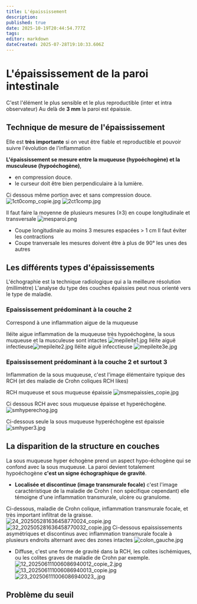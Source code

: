```yaml
---
title: L'épaississement
description: 
published: true
date: 2025-10-19T20:44:54.777Z
tags: 
editor: markdown
dateCreated: 2025-07-28T19:10:33.606Z
---
```


# L'épaississement de la paroi intestinale
C'est l'élément le plus sensible et le plus reproductible (inter et intra observateur)
Au delà de **3 mm** la paroi est épaissie.
## Technique de mesure de l'épaississement
Elle est **très importante** si on veut être fiable et reproductible et pouvoir suivre l'évolution de l'inflammation

**L'épaississement se mesure entre la muqueuse (hypoéchogène) et la musculeuse (hypoéchogène)**, 
- en compression douce. 
- le curseur doit être bien perpendiculaire à la lumière.

Ci dessous même portion avec et sans compression douce.
![1ct0comp_copie.jpg](/schemas/1ct0comp_copie.jpg)
![2ct1comp.jpg](/schemas/2ct1comp.jpg)

Il faut faire la moyenne de plusieurs mesures (≥3) en coupe longitudinale et transversale
![mesparoi.png](/schemas/mesparoi.png)
- Coupe longitudinale
au moins 3 mesures espacées > 1 cm
Il faut éviter les contractions
- Coupe tranversale
les mesures doivent être à plus de 90° les unes des autres
## Les différents types d'épaississements
L'échographie est la technique radiologique qui a la meilleure résolution (millimètre)
L'analyse du type des couches épaissies peut nous orienté vers le type de maladie.
### Epaississement prédominant à la couche 2
Correspond à une inflammation aigue de la muqueuse

Iléïte aigue inflammation de la muqueuse très hypoéchogène, la sous muqueuse et la musculeuse sont intactes
![mepileite1.jpg](/paroiinflammee/mepileite1.jpg)
Iléïte aiguë infectieuse![mepileite2.jpg](/paroiinflammee/mepileite2.jpg)
Iléïte aiguë infecctieuse
![mepileite3e.jpg](/paroiinflammee/mepileite3e.jpg)

### Epaississement prédominant à la couche 2 et surtout 3
Inflammation de la sous muqueuse, c'est l'image élémentaire typique des RCH (et des maladie de Crohn coliques RCH likes)

RCH muqueuse et sous muqueuse épaissie
![msmepaissies_copie.jpg](/paroiinflammee/msmepaissies_copie.jpg)

Ci dessous RCH avec sous muqueuse épaisse et hyperéchogène.
![smhyperechog.jpg](/paroiinflammee/smhyperechog.jpg)

Ci-dessous seule la sous muqueuse hyperéchogène est épaissie
![smhyper3.jpg](/paroiinflammee/smhyper3.jpg)
## La disparition de la structure en couches
La sous muqueuse hyper échogène prend un aspect hypo-échogène qui se confond avec la sous muqueuse. La paroi devient totalement hypoéchogène **c'est un signe échographique de gravité**.

- **Localisée et discontinue (image transmurale focale)**
c'est l'image caractéristique de la maladie de Crohn ( non spécifique cependant) elle témoigne d'une inflammation transmurale, ulcère ou granulome.

Ci-dessous, maladie de Crohn colique, inflammation transmurale focale, et très important infiltrat de la graisse.
![24_202505281636458770024_copie.jpg](/mccolique1/24_202505281636458770024_copie.jpg)![32_202505281636458770032_copie.jpg](/mccolique1/32_202505281636458770032_copie.jpg)
Ci-dessous epaississements asymétriques et discontinus avec inflammation transmurale focale à plusieurs endroits alternant avec des zones intactes
![colon_gauche.jpg](/mccolique1/colon_gauche.jpg)

- Diffuse, c'est une forme de gravité dans la RCH, les colites ischémiques, ou les colites graves de maladie de Crohn par exemple.
![12_202506111006086940012_copie_2.jpg](/mccolique1/12_202506111006086940012_copie_2.jpg)
![13_202506111006086940013_copie.jpg](/mccolique1/13_202506111006086940013_copie.jpg)![23_202506111006086940023_.jpg](/mccolique1/23_202506111006086940023_.jpg)
## Problème du seuil